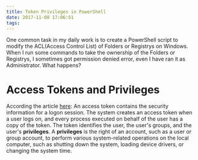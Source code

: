 ```yaml
---
title: Token Privileges in PowerShell
date: 2017-11-08 17:06:51
tags:
---
```

One common task in my daily work is to create a PowerShell script to modify the ACL(Access Control List) of Folders or Registrys on Windows. When I run some commands to take the ownership of the Folders or Registrys, I sometimes got permission denied error, even I have ran it as Administrator. What happens?
<!-- more --> 
# Access Tokens and Privileges
According the article [here](https://msdn.microsoft.com/en-us/library/windows/desktop/ms721532(v=vs.85).aspx#_security_access_token_gly): An access token contains the security information for a logon session. The system creates an access token when a user logs on, and every process executed on behalf of the user has a copy of the token. The token identifies the user, the user's groups, and the user's **privileges**.
A **privileges** is the right of an account, such as a user or group account, to perform various system-related operations on the local computer, such as shutting down the system, loading device drivers, or changing the system time.

